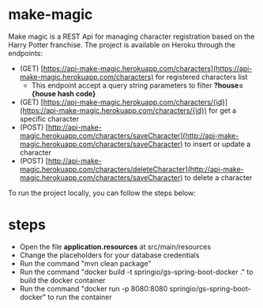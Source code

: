 # make-magic

Make magic is a REST Api for managing character registration based on the Harry Potter franchise. The project is available on Heroku through the endpoints:

- (GET)  [https://api-make-magic.herokuapp.com/characters](https://api-make-magic.herokuapp.com/characters) for registered characters list
   - This endpoint accept a query string parameters to filter **?house={house hash code}**
- (GET)  [https://api-make-magic.herokuapp.com/characters/{id}](https://api-make-magic.herokuapp.com/characters/{id}) for get a specific character
- (POST) [http://api-make-magic.herokuapp.com/characters/saveCharacter](http://api-make-magic.herokuapp.com/characters/saveCharacter) to insert or update a character
- (POST) [http://api-make-magic.herokuapp.com/characters/deleteCharacter](http://api-make-magic.herokuapp.com/characters/saveCharacter) to delete a character
 
 To run the project locally, you can follow the steps below:
 
 # steps
  - Open the file **application.resources** at src/main/resources
  - Change the placeholders for your database credentials
  - Run the command "mvn clean package"
  - Run the command "docker build -t springio/gs-spring-boot-docker ." to build the docker container
  - Run the command "docker run -p 8080:8080 springio/gs-spring-boot-docker" to run the container
  
  
  
  
  
